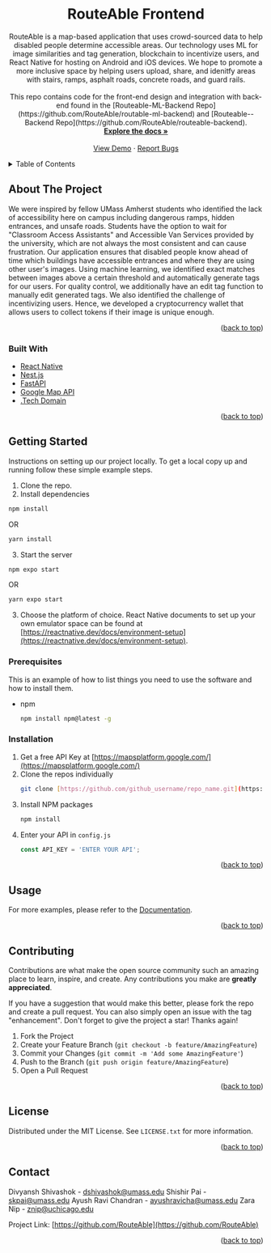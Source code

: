 
<h1 align="center">RouteAble Frontend</h3>

  <p align="center">
RouteAble is a map-based application that uses crowd-sourced data to help disabled people determine accessible areas. Our technology uses ML for image similarities and tag generation, blockchain to incentivize users, and React Native for hosting on Android and iOS devices. We hope to promote a more inclusive space by helping users upload, share, and idenitfy areas with stairs, ramps, asphalt roads, concrete roads, and guard rails. <br /> <br /> This repo contains code for the front-end design and integration with back-end found in the [Routeable-ML-Backend Repo](https://github.com/RouteAble/routable-ml-backend) and [Routeable--Backend Repo](https://github.com/RouteAble/routeable-backend).
    <br/>
    <a href="https://github.com/RouteAble/routeable-mobile/README.md"><strong>Explore the docs »</strong></a>
    <br />
    <br />
    <a href="https://docs.google.com/presentation/d/145E9zU8xtpnWF9hRp2KIpmkV4GY5TStbv_fuzdng2to/edit?usp=sharing">View Demo</a>
    ·
    <a href="https://github.com/orgs/RouteAble/discussions">Report Bugs</a>  
  </p>
</div>



<!-- TABLE OF CONTENTS -->
<details>
  <summary>Table of Contents</summary>
  <ol>
    <li>
      <a href="#about-the-project">About The Project</a>
      <ul>
        <li><a href="#built-with">Built With</a></li>
      </ul>
    </li>
    <li>
      <a href="#getting-started">Getting Started</a>
      <ul>
        <li><a href="#prerequisites">Prerequisites</a></li>
        <li><a href="#installation">Installation</a></li>
      </ul>
    </li>
    <li><a href="#usage">Usage</a></li>
    <li><a href="#contributing">Contributing</a></li>
    <li><a href="#license">License</a></li>
    <li><a href="#contact">Contact</a></li>
  </ol>
</details>



<!-- ABOUT THE PROJECT -->
## About The Project

We were inspired by fellow UMass Amherst students who identified the lack of accessibility here on campus including dangerous ramps, hidden entrances, and unsafe roads. Students have the option to wait for "Classroom Access Assistants" and Accessible Van Services provided by the university, which are not always the most consistent and can cause frustration. Our application ensures that disabled people know ahead of time which buildings have accessible entrances and where they are using other user's images. Using machine learning, we identified exact matches between images above a certain threshold and automatically generate tags for our users. For quality control, we additionally have an edit tag function to manually edit generated tags. We also identified the challenge of incentivizing users. Hence, we developed a cryptocurrency wallet that allows users to collect tokens if their image is unique enough. 

<p align="right">(<a href="#readme-top">back to top</a>)</p>



### Built With

* [React Native](https://reactnative.dev/)
* [Nest.js](https://nestjs.com/)
* [FastAPI](https://fastapi.tiangolo.com/)
* [Google Map API](https://developers.google.com/maps)
* [.Tech Domain](https://get.tech/mlh)

<p align="right">(<a href="#readme-top">back to top</a>)</p>



<!-- GETTING STARTED -->
## Getting Started

Instructions on setting up our project locally.
To get a local copy up and running follow these simple example steps.
1. Clone the repo.
2. Install dependencies
```sh
npm install
```
OR 
```sh
yarn install
```
3. Start the server
```sh
npm expo start
```
OR
```sh
yarn expo start
```
3. Choose the platform of choice. React Native documents to set up your own emulator space can be found at [https://reactnative.dev/docs/environment-setup](https://reactnative.dev/docs/environment-setup).

### Prerequisites

This is an example of how to list things you need to use the software and how to install them.
* npm
  ```sh
  npm install npm@latest -g
  ```

### Installation

1. Get a free API Key at [https://mapsplatform.google.com/](https://mapsplatform.google.com/)
2. Clone the repos individually
   ```sh
   git clone [https://github.com/github_username/repo_name.git](https://github.com/RouteAble)
   ```
3. Install NPM packages
   ```sh
   npm install
   ```
4. Enter your API in `config.js`
   ```js
   const API_KEY = 'ENTER YOUR API';
   ```

<p align="right">(<a href="#readme-top">back to top</a>)</p>



<!-- USAGE EXAMPLES -->
## Usage

For more examples, please refer to the [Documentation](https://github.com/RouteAble).

<p align="right">(<a href="#readme-top">back to top</a>)</p>

<!-- CONTRIBUTING -->
## Contributing

Contributions are what make the open source community such an amazing place to learn, inspire, and create. Any contributions you make are **greatly appreciated**.

If you have a suggestion that would make this better, please fork the repo and create a pull request. You can also simply open an issue with the tag "enhancement".
Don't forget to give the project a star! Thanks again!

1. Fork the Project
2. Create your Feature Branch (`git checkout -b feature/AmazingFeature`)
3. Commit your Changes (`git commit -m 'Add some AmazingFeature'`)
4. Push to the Branch (`git push origin feature/AmazingFeature`)
5. Open a Pull Request

<p align="right">(<a href="#readme-top">back to top</a>)</p>

<!-- LICENSE -->
## License

Distributed under the MIT License. See `LICENSE.txt` for more information.

<p align="right">(<a href="#readme-top">back to top</a>)</p>



<!-- CONTACT -->
## Contact

Divyansh Shivashok - dshivashok@umass.edu
Shishir Pai - skpai@umass.edu
Ayush Ravi Chandran - ayushravicha@umass.edu
Zara Nip - znip@uchicago.edu

Project Link: [https://github.com/RouteAble](https://github.com/RouteAble)

<p align="right">(<a href="#readme-top">back to top</a>)</p>
